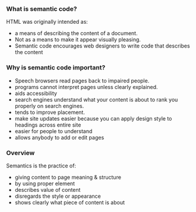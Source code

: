 ### What is semantic code?
HTML was originally intended as:
- a means of describing the content of a document.
- Not as a means to make it appear visually pleasing.
- Semantic code encourages web designers to write code that describes the content

### Why is semantic code important?
- Speech browsers read pages back to impaired people.
- programs cannot interpret pages unless clearly explained.
- aids accessibility
- search engines understand what your content is about to rank you properly on search engines.
- tends to improve placement.
- make site updates easier because you can apply design style to headings across entire site
- easier for people to understand
- allows anybody to add or edit pages

### Overview
Semantics is the practice of:
- giving content to page meaning & structure
- by using proper element
- describes value of content
- disregards the style or appearance
- shows clearly what piece of content is about
